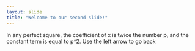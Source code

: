 ```yaml
---
layout: slide
title: "Welcome to our second slide!"
---
```

In any perfect square, the coefficient of x is twice the number p, and the constant term is equal to p^2.
Use the left arrow to go back
